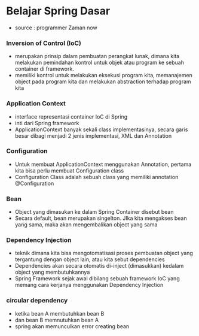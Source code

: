 # Belajar Spring Dasar
- source : programmer Zaman now


### Inversion of Control (IoC)
- merupakan prinsip dalam pembuatan perangkat lunak, dimana kita  melakukan pemindahan kontrol untuk objek atau program ke sebuah container di framework.
- memiliki kontrol untuk melakukan eksekusi program kita, memanajemen object  pada program kita dan melakukan abstraction terhadap program kita

### Application Context
- interface representasi container IoC di Spring
- inti dari Spring framework
- ApplicationContext banyak sekali class implementasinya, secara garis besar dibagi menjadi 2 jenis implementasi, XML dan Annotation


### Configuration 
- Untuk membuat ApplicationContext menggunakan Annotation, pertama kita bisa perlu membuat Configuration class
- Configuration Class adalah sebuah class yang memiliki annotation @Configuration 

### Bean
- Object yang dimasukan ke dalam Spring Container disebut bean
- Secara default, bean merupakan singelton. JIka kita mengakses bean yang sama, maka akan mengembalikan object yang sama



### Dependency Injection
- teknik dimana kita bisa mengotomatisasi proses pembuatan object yang tergantung dengan object lain, atau kita sebut dependencies
- Dependencies akan secara otomatis di-inject (dimasukkan) kedalam object yang membutuhkannya
- Spring Framework sejak awal dibilang sebuah framework IoC yang memang cara kerjanya menggunakan Dependency Injection

### circular dependency 
- ketika bean A membutuhkan bean B
- dan bean B memnutuhkan bean A
- spring akan memunculkan error creating bean